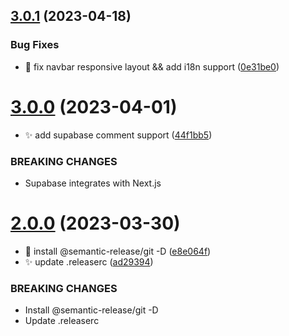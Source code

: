 ## [3.0.1](https://github.com/simple-is-awesome/simple/compare/v3.0.0...v3.0.1) (2023-04-18)


### Bug Fixes

* :bug: fix navbar responsive layout && add i18n support ([0e31be0](https://github.com/simple-is-awesome/simple/commit/0e31be00736044cc453122dd0244cf7f712541d2))

# [3.0.0](https://github.com/simple-is-awesome/simple/compare/v2.0.0...v3.0.0) (2023-04-01)


* :sparkles: add supabase comment support ([44f1bb5](https://github.com/simple-is-awesome/simple/commit/44f1bb59477314f1a06402893acce0d689ab5d52))


### BREAKING CHANGES

* Supabase integrates with Next.js

# [2.0.0](https://github.com/simple-is-awesome/simple/compare/v1.0.0...v2.0.0) (2023-03-30)


* :bug: install @semantic-release/git -D ([e8e064f](https://github.com/simple-is-awesome/simple/commit/e8e064f92feb9af204bd6b062b8357ad7e836e52))
* :sparkles: update .releaserc ([ad29394](https://github.com/simple-is-awesome/simple/commit/ad29394e50d92081dfbec5e743e9a12e34c6fbcb))


### BREAKING CHANGES

* Install @semantic-release/git -D
* Update .releaserc
